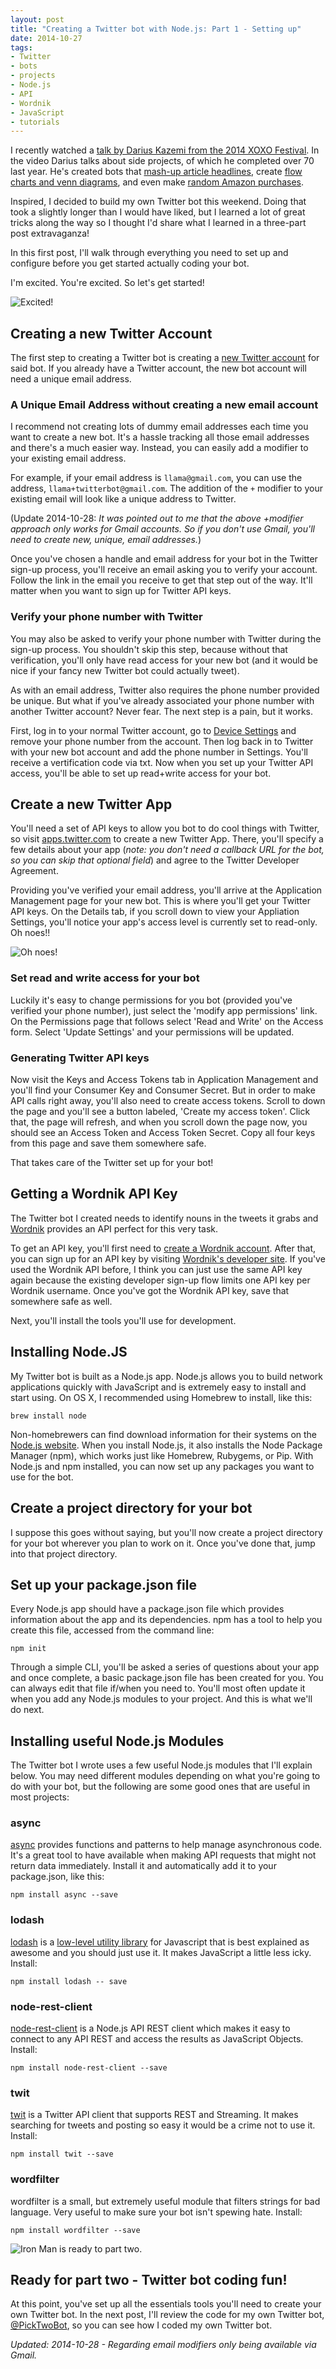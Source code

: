 ```yaml
---
layout: post
title: "Creating a Twitter bot with Node.js: Part 1 - Setting up"
date: 2014-10-27
tags:
- Twitter
- bots
- projects
- Node.js
- API
- Wordnik
- JavaScript
- tutorials
---
```


I recently watched a [talk by Darius Kazemi from the 2014 XOXO Festival](https://www.youtube.com/watch?v=l_F9jxsfGCw&). In the video Darius talks about side projects, of which he completed over 70 last year. He's created bots that [mash-up article headlines](https://twitter.com/TwoHeadlines), create [flow charts and venn diagrams](https://twitter.com/AutoCharts), and even make [random Amazon purchases](http://randomshopper.tumblr.com/post/35454415921/randomized-consumerism).

Inspired, I decided to build my own Twitter bot this weekend. Doing that took a slightly longer than I would have liked, but I learned a lot of great tricks along the way so I thought I'd share what I learned in a three-part post extravaganza!

In this first post, I'll walk through everything you need to set up and configure before you get started actually coding your bot.

I'm excited. You're excited. So let's get started!

![Excited!](/images/gifs/excited-fan.gif)

## Creating a new Twitter Account

The first step to creating a Twitter bot is creating a [new Twitter account](https://twitter.com/signup) for said bot. If you already have a Twitter account, the new bot account will need a unique email address.

### A Unique Email Address without creating a new email account

I recommend not creating lots of dummy email addresses each time you want to create a new bot. It's a hassle tracking all those email addresses and there's a much easier way. Instead, you can easily add a modifier to your existing email address.

For example, if your email address is `llama@gmail.com`, you can use the address, `llama+twitterbot@gmail.com`. The addition of the `+` modifier to your existing email will look like a unique address to Twitter.

(Update 2014-10-28: *It was pointed out to me that the above +modifier approach only works for Gmail accounts. So if you don't use Gmail, you'll need to create new, unique, email addresses.*)

Once you've chosen a handle and email address for your bot in the Twitter sign-up process, you'll receive an email asking you to verify your account. Follow the link in the email you receive to get that step out of the way. It'll matter when you want to sign up for Twitter API keys.

### Verify your phone number with Twitter

You may also be asked to verify your phone number with Twitter during the sign-up process. You shouldn't skip this step, because without that verification, you'll only have read access for your new bot (and it would be nice if your fancy new Twitter bot could actually tweet).

As with an email address, Twitter also requires the phone number provided be unique. But what if you've already associated your phone number with another Twitter account? Never fear. The next step is a pain, but it works.

First, log in to your normal Twitter account, go to [Device Settings](https://twitter.com/settings/devices) and remove your phone number from the account. Then log back in to Twitter with your new bot account and add the phone number in Settings. You'll receive a vertification code via txt. Now when you set up your Twitter API access, you'll be able to set up read+write access for your bot.

## Create a new Twitter App

You'll need a set of API keys to allow you bot to do cool things with Twitter, so visit [apps.twitter.com](https://apps.twitter.com) to create a new Twitter App. There, you'll specify a few details about your app (*note: you don't need a callback URL for the bot, so you can skip that optional field*) and agree to the Twitter Developer Agreement.

Providing you've verified your email address, you'll arrive at the Application Management page for your new bot. This is where you'll get your Twitter API keys. On the Details tab, if you scroll down to view your Appliation Settings, you'll notice your app's access level is currently set to read-only. Oh noes!!

![Oh noes!](/images/gifs/ohnoes-dog.gif)

### Set read and write access for your bot

Luckily it's easy to change permissions for you bot (provided you've verified your phone number), just select the 'modify app permissions' link. On the Permissions page that follows select 'Read and Write' on the Access form. Select 'Update Settings' and your permissions will be updated.

### Generating Twitter API keys

Now visit the Keys and Access Tokens tab in Application Management and you'll find your Consumer Key and Consumer Secret. But in order to make API calls right away, you'll also need to create access tokens. Scroll to down the page and you'll see a button labeled, 'Create my access token'. Click that, the page will refresh, and when you scroll down the page now, you should see an Access Token and Access Token Secret. Copy all four keys from this page and save them somewhere safe.

That takes care of the Twitter set up for your bot!

## Getting a Wordnik API Key

The Twitter bot I created needs to identify nouns in the tweets it grabs and [Wordnik](http://www.wordnik.com) provides an API perfect for this very task.

To get an API key, you'll first need to [create a Wordnik account](http://www.wordnik.com/signup). After that, you can sign up for an API key by visiting [Wordnik's developer site](http://developer.wordnik.com). If you've used the Wordnik API before, I think you can just use the same API key again because the existing developer sign-up flow limits one API key per Wordnik username. Once you've got the Wordnik API key, save that somewhere safe as well.

Next, you'll install the tools you'll use for development.

## Installing Node.JS

My Twitter bot is built as a Node.js app. Node.js allows you to build network applications quickly with JavaScript and is extremely easy to install and start using. On OS X, I recommended using Homebrew to install, like this:

```
brew install node
```

Non-homebrewers can find download information for their systems on the [Node.js website](http://nodejs.org/download/). When you install Node.js, it also installs the Node Package Manager (npm), which works just like Homebrew, Rubygems, or Pip. With Node.js and npm installed, you can now set up any packages you want to use for the bot.

## Create a project directory for your bot

I suppose this goes without saying, but you'll now create a project directory for your bot wherever you plan to work on it. Once you've done that, jump into that project directory.

## Set up your package.json file

Every Node.js app should have a package.json file which provides information about the app and its dependencies. npm has a tool to help you create this file, accessed from the command line:

```
npm init
```

Through a simple CLI, you'll be asked a series of questions about your app and once complete, a basic package.json file has been created for you. You can always edit that file if/when you need to. You'll most often update it when you add any Node.js modules to your project. And this is what we'll do next.

## Installing useful Node.js Modules

The Twitter bot I wrote uses a few useful Node.js modules that I'll explain below. You may need different modules depending on what you're going to do with your bot, but the following are some good ones that are useful in most projects:

### async

[async](https://www.npmjs.org/package/async) provides functions and patterns to help manage asynchronous code. It's a great tool to have available when making API requests that might not return data immediately. Install it and automatically add it to your package.json, like this:

```
npm install async --save
```

### lodash

[lodash](https://www.npmjs.org/package/lodash) is a [low-level utility library](https://lodash.com) for Javascript that is best explained as awesome and you should just use it. It makes JavaScript a little less icky. Install:

```
npm install lodash -- save
```

### node-rest-client

[node-rest-client](https://www.npmjs.org/package/node-rest-client) is a Node.js API REST client which makes it easy to connect to any API REST and access the results as JavaScript Objects. Install:

```
npm install node-rest-client --save
```

### twit

[twit](https://www.npmjs.org/package/twit) is a Twitter API client that supports REST and Streaming. It makes searching for tweets and posting so easy it would be a crime not to use it. Install:

```
npm install twit --save
```

### wordfilter

wordfilter is a small, but extremely useful module that filters strings for bad language. Very useful to make sure your bot isn't spewing hate. Install:

```
npm install wordfilter --save
```

![Iron Man is ready to part two.](/images/gifs/ironman-ready.gif)

## Ready for part two - Twitter bot coding fun!

At this point, you've set up all the essentials tools you'll need to create your own Twitter bot. In the next post, I'll review the code for my own Twitter bot, [@PickTwoBot](https://twitter.com/picktwobot), so you can see how I coded my own Twitter bot.

*Updated: 2014-10-28 - Regarding email modifiers only being available via Gmail.*
